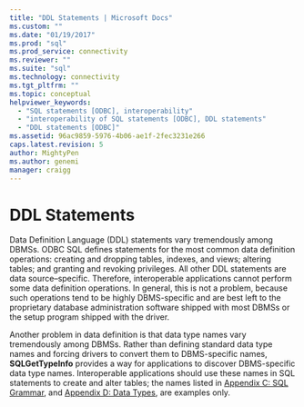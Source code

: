 ```yaml
---
title: "DDL Statements | Microsoft Docs"
ms.custom: ""
ms.date: "01/19/2017"
ms.prod: "sql"
ms.prod_service: connectivity
ms.reviewer: ""
ms.suite: "sql"
ms.technology: connectivity
ms.tgt_pltfrm: ""
ms.topic: conceptual
helpviewer_keywords: 
  - "SQL statements [ODBC], interoperability"
  - "interoperability of SQL statements [ODBC], DDL statements"
  - "DDL statements [ODBC]"
ms.assetid: 96ac9859-5976-4b06-ae1f-2fec3231e266
caps.latest.revision: 5
author: MightyPen
ms.author: genemi
manager: craigg
---
```

# DDL Statements
Data Definition Language (DDL) statements vary tremendously among DBMSs. ODBC SQL defines statements for the most common data definition operations: creating and dropping tables, indexes, and views; altering tables; and granting and revoking privileges. All other DDL statements are data source–specific. Therefore, interoperable applications cannot perform some data definition operations. In general, this is not a problem, because such operations tend to be highly DBMS-specific and are best left to the proprietary database administration software shipped with most DBMSs or the setup program shipped with the driver.  
  
 Another problem in data definition is that data type names vary tremendously among DBMSs. Rather than defining standard data type names and forcing drivers to convert them to DBMS-specific names, **SQLGetTypeInfo** provides a way for applications to discover DBMS-specific data type names. Interoperable applications should use these names in SQL statements to create and alter tables; the names listed in [Appendix C: SQL Grammar](../../../odbc/reference/appendixes/appendix-c-sql-grammar.md), and [Appendix D: Data Types](../../../odbc/reference/appendixes/appendix-d-data-types.md), are examples only.
